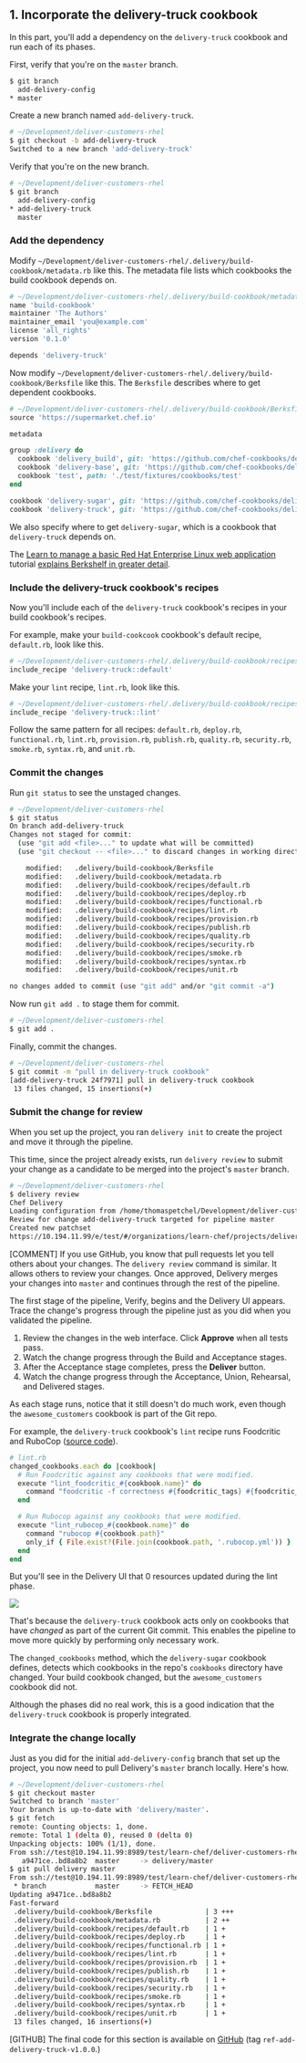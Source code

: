 ## 1. Incorporate the delivery-truck cookbook

In this part, you'll add a dependency on the `delivery-truck` cookbook and run each of its phases.

First, verify that you're on the `master` branch.

```bash
$ git branch
  add-delivery-config
* master
```

Create a new branch named `add-delivery-truck`.

```bash
# ~/Development/deliver-customers-rhel
$ git checkout -b add-delivery-truck
Switched to a new branch 'add-delivery-truck'
```

Verify that you're on the new branch.

```bash
# ~/Development/deliver-customers-rhel
$ git branch
  add-delivery-config
* add-delivery-truck
  master
```

### Add the dependency

Modify <code class="file-path">~/Development/deliver-customers-rhel/.delivery/build-cookbook/metadata.rb</code> like this. The metadata file lists which cookbooks the build cookbook depends on.

```ruby
# ~/Development/deliver-customers-rhel/.delivery/build-cookbook/metadata.rb
name 'build-cookbook'
maintainer 'The Authors'
maintainer_email 'you@example.com'
license 'all_rights'
version '0.1.0'

depends 'delivery-truck'
```

Now modify <code class="file-path">~/Development/deliver-customers-rhel/.delivery/build-cookbook/Berksfile</code> like this. The <code class="file-path">Berksfile</code> describes where to get dependent cookbooks.

```ruby
# ~/Development/deliver-customers-rhel/.delivery/build-cookbook/Berksfile
source 'https://supermarket.chef.io'

metadata

group :delivery do
  cookbook 'delivery_build', git: 'https://github.com/chef-cookbooks/delivery_build'
  cookbook 'delivery-base', git: 'https://github.com/chef-cookbooks/delivery-base'
  cookbook 'test', path: './test/fixtures/cookbooks/test'
end

cookbook 'delivery-sugar', git: 'https://github.com/chef-cookbooks/delivery-sugar'
cookbook 'delivery-truck', git: 'https://github.com/chef-cookbooks/delivery-truck'
```

We also specify where to get `delivery-sugar`, which is a cookbook that `delivery-truck` depends on.

The [Learn to manage a basic Red Hat Enterprise Linux web application](/manage-a-web-app/rhel) tutorial [explains Berkshelf in greater detail](/manage-a-web-app/rhel/apply-and-verify-your-web-server-configuration).

### Include the delivery-truck cookbook's recipes

Now you'll include each of the `delivery-truck` cookbook's recipes in your build cookbook's recipes.

For example, make your `build-cookcook` cookbook's default recipe, <code class="file-path">default.rb</code>, look like this.

```ruby
# ~/Development/deliver-customers-rhel/.delivery/build-cookbook/recipes/default.rb
include_recipe 'delivery-truck::default'
```

Make your `lint` recipe, <code class="file-path">lint.rb</code>, look like this.

```ruby
# ~/Development/deliver-customers-rhel/.delivery/build-cookbook/recipes/lint.rb
include_recipe 'delivery-truck::lint'
```

Follow the same pattern for all recipes: <code class="file-path">default.rb</code>, <code class="file-path">deploy.rb</code>, <code class="file-path">functional.rb</code>, <code class="file-path">lint.rb</code>, <code class="file-path">provision.rb</code>, <code class="file-path">publish.rb</code>, <code class="file-path">quality.rb</code>, <code class="file-path">security.rb</code>, <code class="file-path">smoke.rb</code>, <code class="file-path">syntax.rb</code>, and <code class="file-path">unit.rb</code>.

### Commit the changes

Run `git status` to see the unstaged changes.

```bash
# ~/Development/deliver-customers-rhel
$ git status
On branch add-delivery-truck
Changes not staged for commit:
  (use "git add <file>..." to update what will be committed)
  (use "git checkout -- <file>..." to discard changes in working directory)

	modified:   .delivery/build-cookbook/Berksfile
	modified:   .delivery/build-cookbook/metadata.rb
	modified:   .delivery/build-cookbook/recipes/default.rb
	modified:   .delivery/build-cookbook/recipes/deploy.rb
	modified:   .delivery/build-cookbook/recipes/functional.rb
	modified:   .delivery/build-cookbook/recipes/lint.rb
	modified:   .delivery/build-cookbook/recipes/provision.rb
	modified:   .delivery/build-cookbook/recipes/publish.rb
	modified:   .delivery/build-cookbook/recipes/quality.rb
	modified:   .delivery/build-cookbook/recipes/security.rb
	modified:   .delivery/build-cookbook/recipes/smoke.rb
	modified:   .delivery/build-cookbook/recipes/syntax.rb
	modified:   .delivery/build-cookbook/recipes/unit.rb

no changes added to commit (use "git add" and/or "git commit -a")
```

Now run `git add .` to stage them for commit.

```bash
# ~/Development/deliver-customers-rhel
$ git add .
```

Finally, commit the changes.

```bash
# ~/Development/deliver-customers-rhel
$ git commit -m "pull in delivery-truck cookbook"
[add-delivery-truck 24f7971] pull in delivery-truck cookbook
 13 files changed, 15 insertions(+)
```

### Submit the change for review

When you set up the project, you ran `delivery init` to create the project and move it through the pipeline.

This time, since the project already exists, run `delivery review` to submit your change as a candidate to be merged into the project's `master` branch.

```bash
# ~/Development/deliver-customers-rhel
$ delivery review
Chef Delivery
Loading configuration from /home/thomaspetchel/Development/deliver-customers-rhel
Review for change add-delivery-truck targeted for pipeline master
Created new patchset
https://10.194.11.99/e/test/#/organizations/learn-chef/projects/deliver-customers-rhel/changes/a09401ca-4e39-48e4-96d7-23ed1631f9e0
```

[COMMENT] If you use GitHub, you know that pull requests let you tell others about your changes. The `delivery review` command is similar. It allows others to review your changes. Once approved, Delivery merges your changes into `master` and continues through the rest of the pipeline.

The first stage of the pipeline, Verify, begins and the Delivery UI appears. Trace the change's progress through the pipeline just as you did when you validated the pipeline.

1. Review the changes in the web interface. Click **Approve** when all tests pass.
1. Watch the change progress through the Build and Acceptance stages.
1. After the Acceptance stage completes, press the **Deliver** button.
1. Watch the change progress through the Acceptance, Union, Rehearsal, and Delivered stages.

As each stage runs, notice that it still doesn't do much work, even though the `awesome_customers` cookbook is part of the Git repo.

For example, the `delivery-truck` cookbook's `lint` recipe runs Foodcritic and RuboCop ([source code](https://github.com/chef-cookbooks/delivery-truck/blob/master/recipes/lint.rb)).

```ruby
# lint.rb
changed_cookbooks.each do |cookbook|
  # Run Foodcritic against any cookbooks that were modified.
  execute "lint_foodcritic_#{cookbook.name}" do
    command "foodcritic -f correctness #{foodcritic_tags} #{foodcritic_excludes} #{cookbook.path}"
  end

  # Run Rubocop against any cookbooks that were modified.
  execute "lint_rubocop_#{cookbook.name}" do
    command "rubocop #{cookbook.path}"
    only_if { File.exist?(File.join(cookbook.path, '.rubocop.yml')) }
  end
end
```

But you'll see in the Delivery UI that 0 resources updated during the lint phase.

![](delivery/lint-no-action.png)

That's because the `delivery-truck` cookbook acts only on cookbooks that have _changed_ as part of the current Git commit. This enables the pipeline to move more quickly by performing only necessary work.

The `changed_cookbooks` method, which the `delivery-sugar` cookbook defines, detects which cookbooks in the repo's <code class="file-path">cookbooks</code> directory have changed. Your build cookbook changed, but the `awesome_customers` cookbook did not.

Although the phases did no real work, this is a good indication that the `delivery-truck` cookbook is properly integrated.

### Integrate the change locally

Just as you did for the initial `add-delivery-config` branch that set up the project, you now need to pull Delivery's `master` branch locally. Here's how.

```bash
# ~/Development/deliver-customers-rhel
$ git checkout master
Switched to branch 'master'
Your branch is up-to-date with 'delivery/master'.
$ git fetch
remote: Counting objects: 1, done.
remote: Total 1 (delta 0), reused 0 (delta 0)
Unpacking objects: 100% (1/1), done.
From ssh://test@10.194.11.99:8989/test/learn-chef/deliver-customers-rhel
   a9471ce..bd8a8b2  master     -> delivery/master
$ git pull delivery master
From ssh://test@10.194.11.99:8989/test/learn-chef/deliver-customers-rhel
 * branch            master     -> FETCH_HEAD
Updating a9471ce..bd8a8b2
Fast-forward
 .delivery/build-cookbook/Berksfile             | 3 +++
 .delivery/build-cookbook/metadata.rb           | 2 ++
 .delivery/build-cookbook/recipes/default.rb    | 1 +
 .delivery/build-cookbook/recipes/deploy.rb     | 1 +
 .delivery/build-cookbook/recipes/functional.rb | 1 +
 .delivery/build-cookbook/recipes/lint.rb       | 1 +
 .delivery/build-cookbook/recipes/provision.rb  | 1 +
 .delivery/build-cookbook/recipes/publish.rb    | 1 +
 .delivery/build-cookbook/recipes/quality.rb    | 1 +
 .delivery/build-cookbook/recipes/security.rb   | 1 +
 .delivery/build-cookbook/recipes/smoke.rb      | 1 +
 .delivery/build-cookbook/recipes/syntax.rb     | 1 +
 .delivery/build-cookbook/recipes/unit.rb       | 1 +
 13 files changed, 16 insertions(+)
```

[GITHUB] The final code for this section is available on [GitHub](https://github.com/learn-chef/deliver-customers-rhel/tree/ref-add-delivery-truck-v1.0.0) (tag `ref-add-delivery-truck-v1.0.0`.)

